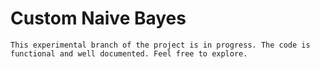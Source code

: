 # Custom Naive Bayes

	This experimental branch of the project is in progress. The code is functional and well documented. Feel free to explore.
	
	
